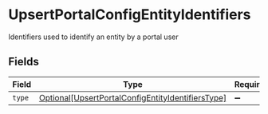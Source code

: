 # UpsertPortalConfigEntityIdentifiers

Identifiers used to identify an entity by a portal user


## Fields

| Field                                                                                                               | Type                                                                                                                | Required                                                                                                            | Description                                                                                                         |
| ------------------------------------------------------------------------------------------------------------------- | ------------------------------------------------------------------------------------------------------------------- | ------------------------------------------------------------------------------------------------------------------- | ------------------------------------------------------------------------------------------------------------------- |
| `type`                                                                                                              | [Optional[UpsertPortalConfigEntityIdentifiersType]](../../models/shared/upsertportalconfigentityidentifierstype.md) | :heavy_minus_sign:                                                                                                  | N/A                                                                                                                 |